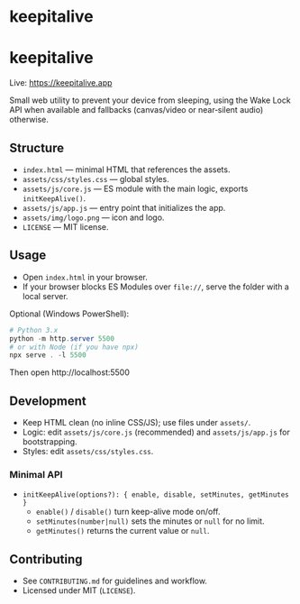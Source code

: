 # keepitalive
# keepitalive
Live: https://keepitalive.app

Small web utility to prevent your device from sleeping, using the Wake Lock API when available and fallbacks (canvas/video or near‑silent audio) otherwise.

## Structure

- `index.html` — minimal HTML that references the assets.
- `assets/css/styles.css` — global styles.
- `assets/js/core.js` — ES module with the main logic, exports `initKeepAlive()`.
- `assets/js/app.js` — entry point that initializes the app.
- `assets/img/logo.png` — icon and logo.
- `LICENSE` — MIT license.

## Usage

- Open `index.html` in your browser.
- If your browser blocks ES Modules over `file://`, serve the folder with a local server.

Optional (Windows PowerShell):

```powershell
# Python 3.x
python -m http.server 5500
# or with Node (if you have npx)
npx serve . -l 5500
```

Then open http://localhost:5500

## Development

- Keep HTML clean (no inline CSS/JS); use files under `assets/`.
- Logic: edit `assets/js/core.js` (recommended) and `assets/js/app.js` for bootstrapping.
- Styles: edit `assets/css/styles.css`.

### Minimal API

- `initKeepAlive(options?): { enable, disable, setMinutes, getMinutes }`
  - `enable()` / `disable()` turn keep-alive mode on/off.
  - `setMinutes(number|null)` sets the minutes or `null` for no limit.
  - `getMinutes()` returns the current value or `null`.

## Contributing

- See `CONTRIBUTING.md` for guidelines and workflow.
- Licensed under MIT (`LICENSE`).
